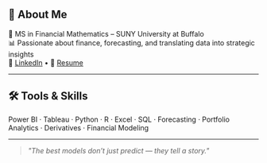 ## 👤 About Me

📍 MS in Financial Mathematics – SUNY University at Buffalo  
📊 Passionate about finance, forecasting, and translating data into strategic insights  
🔗 [LinkedIn](www.linkedin.com/in/rajas-koranne) • 📄 [Resume](./resume.pdf)

---

## 🛠️ Tools & Skills

Power BI · Tableau · Python · R · Excel · SQL · Forecasting · Portfolio Analytics · Derivatives · Financial Modeling

---

> _"The best models don’t just predict — they tell a story."_
